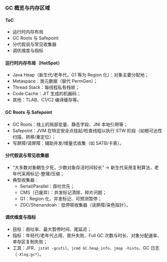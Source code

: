 ### GC 概览与内存区域

#### ToC

- 运行时内存布局
- GC Roots 与 Safepoint
- 分代假说与常见收集器
- 调优维度与指标

#### 运行时内存布局（HotSpot）

- Java Heap（新生代/老年代，G1 等为 Region 化）：对象主要分配地；
- Metaspace：类元数据（替代 PermGen）；
- Thread Stack：每线程私有栈帧；
- Code Cache：JIT 生成的机器码；
- 其他：TLAB、C1/C2 编译缓存等。

#### GC Roots 与 Safepoint

- GC Roots：栈上的局部变量、静态字段、JNI 本地引用等；
- Safepoint：JVM 在特定安全点挂起/检查线程以执行 STW 阶段（如根可达性扫描、转移/重定位）；
- 写屏障/读屏障：辅助并发/增量式收集（如 SATB/卡表）。

#### 分代假说与常见收集器

- “大多数对象朝生夕死，少数对象存活时间较长” → 新生代采用复制算法，老年代采用标记-整理/压缩；
- 典型收集器：
  - Serial/Parallel：吞吐优先；
  - CMS（已废弃）：并发标记清除，碎片问题；
  - G1：Region 化、并发标记、可预测暂停；
  - ZGC/Shenandoah：低停顿收集器（读屏障/染色指针）。

#### 调优维度与指标

- 目标：吞吐率、最大暂停时间、尾延迟；
- 指标：年轻代/老年代占用、晋升失败、Full GC 次数与时长、对象分配速率、幸存区复制失败；
- 工具：JFR、`jstat -gcutil`、`jcmd GC.heap_info`、`jmap -histo`、GC 日志（`-Xlog:gc*`）。


